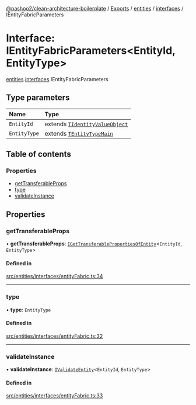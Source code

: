 [@pashoo2/clean-architecture-boilerplate](../README.md) / [Exports](../modules.md) / [entities](../modules/entities.md) / [interfaces](../modules/entities.interfaces.md) / IEntityFabricParameters

# Interface: IEntityFabricParameters<EntityId, EntityType\>

[entities](../modules/entities.md).[interfaces](../modules/entities.interfaces.md).IEntityFabricParameters

## Type parameters

| Name | Type |
| :------ | :------ |
| `EntityId` | extends [`TIdentityValueObject`](../modules/valueobject.interfaces.md#tidentityvalueobject) |
| `EntityType` | extends [`TEntityTypeMain`](../modules/entities.interfaces.md#tentitytypemain) |

## Table of contents

### Properties

- [getTransferableProps](entities.interfaces.ientityfabricparameters.md#gettransferableprops)
- [type](entities.interfaces.ientityfabricparameters.md#type)
- [validateInstance](entities.interfaces.ientityfabricparameters.md#validateinstance)

## Properties

### getTransferableProps

• **getTransferableProps**: [`IGetTransferablePropertiesOfEntity`](entities.interfaces.igettransferablepropertiesofentity.md)<`EntityId`, `EntityType`\>

#### Defined in

[src/entities/interfaces/entityFabric.ts:34](https://github.com/pashoo2/clean-architecture-boilerplate/blob/741b3a2/src/entities/interfaces/entityFabric.ts#L34)

___

### type

• **type**: `EntityType`

#### Defined in

[src/entities/interfaces/entityFabric.ts:32](https://github.com/pashoo2/clean-architecture-boilerplate/blob/741b3a2/src/entities/interfaces/entityFabric.ts#L32)

___

### validateInstance

• **validateInstance**: [`IValidateEntity`](entities.interfaces.ivalidateentity.md)<`EntityId`, `EntityType`\>

#### Defined in

[src/entities/interfaces/entityFabric.ts:33](https://github.com/pashoo2/clean-architecture-boilerplate/blob/741b3a2/src/entities/interfaces/entityFabric.ts#L33)

